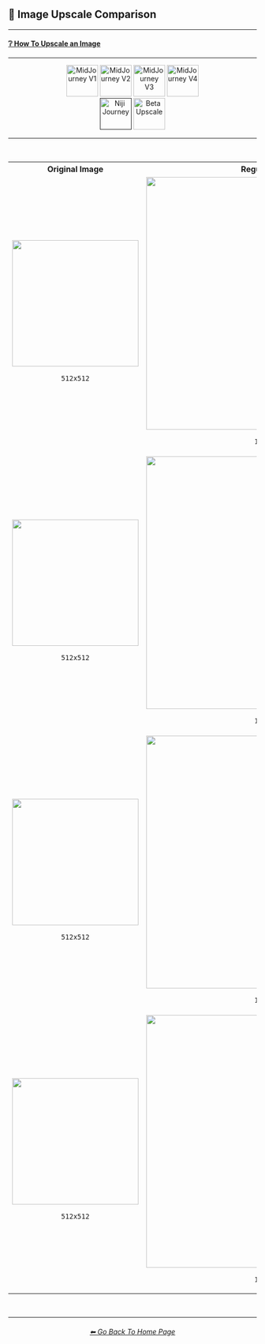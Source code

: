 <h2>🚀 Image Upscale Comparison</h2>

<hr><!--------------->

<h4><a href="https://github.com/willwulfken/MidJourney-Styles-and-Keywords-Reference/wiki/%E2%9D%94-How-To-Guide#-how-to-upscale-an-image">❔ How To Upscale an Image</a></h4>

<hr><!--------------->

<div align="center">

[<img src="/Images/Repo_Parts/Buttons/Version_Buttons/button_version_V1_inactive.webp?raw=true" alt="MidJourney V1" height="64" />](/Pages/MJ_V1/Comparison_Pages/Image_Resolution_and_Upscaling/Image_Upscale_Comparison.md)
[<img src="/Images/Repo_Parts/Buttons/Version_Buttons/button_version_V2_inactive.webp?raw=true" alt="MidJourney V2" height="64" />](/Pages/MJ_V2/Comparison_Pages/Image_Resolution_and_Upscaling/Image_Upscale_Comparison.md)
[<img src="/Images/Repo_Parts/Buttons/Version_Buttons/button_version_V3_inactive.webp?raw=true" alt="MidJourney V3" height="64" />](/Pages/MJ_V3/Comparison_Pages/Image_Resolution_and_Upscaling/Image_Upscale_Comparison.md)
[<img src="/Images/Repo_Parts/Buttons/Version_Buttons/button_version_V4_inactive.webp?raw=true" alt="MidJourney V4" height="64" />](/Pages/MJ_V4/Comparison_Pages/Image_Resolution_and_Upscaling/Image_Upscale_Comparison.md)
<br>
[<img src="/Images/Repo_Parts/Buttons/Version_Buttons/button_version_niji_active_half.webp?raw=true" alt="Niji Journey" height="64" />]()
[<img src="/Images/Repo_Parts/Buttons/Comparison_Page_Buttons/Groups/button_beta_upscale_inactive_half.webp?raw=true" alt="Beta Upscale" height="64" />](/Pages/Midjourney_Beta_Features/Beta_Upscale_Comparison.md)

</div>

<hr>
<br>

<div align="center">

<table>
    <tr align=center valign=middle>
        <th>Original Image</th>
        <th>Regular Upscale</th>
        <th>Light Upscale</th>
    </tr>
    <tr align=center valign=middle>
        <td>
            <img src="/Images/Niji_Journey/Comparison_Page_Images/Image_Upscale_Comparison/Anime_1.png?raw=true" width="256" /><p><code>512x512</code></p>
        </td>
        <td>
            <img src="/Images/Niji_Journey/Comparison_Page_Images/Image_Upscale_Comparison/Anime_1_upscale.png?raw=true" width="512" /><p><code>1024x1024</code></p>
        </td>
        <td>
            <img src="/Images/Niji_Journey/Comparison_Page_Images/Image_Upscale_Comparison/Anime_1_upscale_light.png?raw=true" width="512" /><p><code>1536x1536</code></p>
        </td>
    </tr>
    <tr align=center valign=middle>
        <td>
            <img src="/Images/Niji_Journey/Comparison_Page_Images/Image_Upscale_Comparison/Anime_2.png?raw=true" width="256" /><p><code>512x512</code></p>
        </td>
        <td>
            <img src="/Images/Niji_Journey/Comparison_Page_Images/Image_Upscale_Comparison/Anime_2_upscale.png?raw=true" width="512" /><p><code>1024x1024</code></p>
        </td>
        <td>
            <img src="/Images/Niji_Journey/Comparison_Page_Images/Image_Upscale_Comparison/Anime_2_upscale_light.png?raw=true" width="512" /><p><code>1536x1536</code></p>
        </td>
    </tr>
    <tr align=center valign=middle>
        <td>
            <img src="/Images/Niji_Journey/Comparison_Page_Images/Image_Upscale_Comparison/Anime_3.png?raw=true" width="256" /><p><code>512x512</code></p>
        </td>
        <td>
            <img src="/Images/Niji_Journey/Comparison_Page_Images/Image_Upscale_Comparison/Anime_3_upscale.png?raw=true" width="512" /><p><code>1024x1024</code></p>
        </td>
        <td>
            <img src="/Images/Niji_Journey/Comparison_Page_Images/Image_Upscale_Comparison/Anime_3_upscale_light.png?raw=true" width="512" /><p><code>1536x1536</code></p>
        </td>
    </tr>
    <tr align=center valign=middle>
        <td>
            <img src="/Images/Niji_Journey/Comparison_Page_Images/Image_Upscale_Comparison/Anime_4.png?raw=true" width="256" /><p><code>512x512</code></p>
        </td>
        <td>
            <img src="/Images/Niji_Journey/Comparison_Page_Images/Image_Upscale_Comparison/Anime_4_upscale.png?raw=true" width="512" /><p><code>1024x1024</code></p>
        </td>
        <td>
            <img src="/Images/Niji_Journey/Comparison_Page_Images/Image_Upscale_Comparison/Anime_4_upscale_light.png?raw=true" width="512" /><p><code>1536x1536</code></p>
        </td>
    </tr>
</table>

</div>

<br>

<hr><!--------------->
<div align="center">
<h6><a href="https://github.com/willwulfken/MidJourney-Styles-and-Keywords-Reference/blob/main/README.md">⬅ Go Back To Home Page</a></h6>
</div>